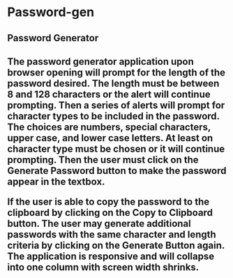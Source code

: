 # Password-gen
<h2> Password Generator<h2>
<p>
    The password generator application upon browser opening will prompt for the length of the password desired.  The length must be between 8 and 128 characters or the alert will continue
    prompting.  Then a series of alerts will prompt for character types to be included in the password. The choices are numbers, special characters, upper case, and lower case letters.  At least on character type must be chosen or it will continue prompting. Then the user must click on the Generate Password button to make the password appear in the textbox.
</p>

<p>
    If the user is able to copy the password to the clipboard by clicking on the Copy to Clipboard button.  The user may generate additional passwords with the same character and length criteria by clicking on the Generate Button again.  The application is responsive and will collapse into one column with screen width shrinks.  
</p>
